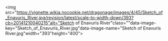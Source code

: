 <img src="https://vignette.wikia.nocookie.net/dragonage/images/4/45/Sketch_of_Enavuris_River.jpg/revision/latest/scale-to-width-down/393?cb=20141210040215"alt="Sketch of Enavuris River"class=""data-image-key="Sketch_of_Enavuris_River.jpg"data-image-name="Sketch of Enavuris River.jpg"width="393"height="400">